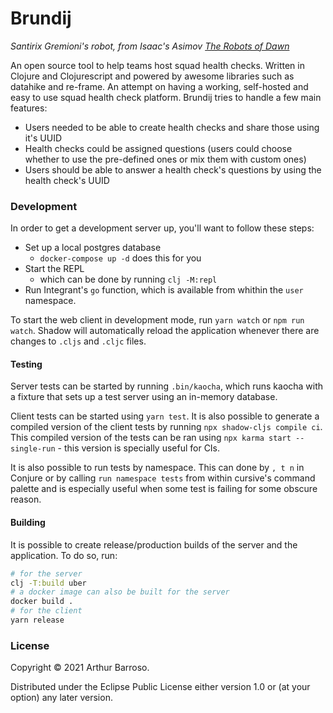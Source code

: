 # Brundij
_Santirix Gremioni's robot, from Isaac's Asimov [The Robots of Dawn](https://www.amazon.com/Robots-Dawn-Robot-Isaac-Asimov/dp/0553299492)_

An open source tool to help teams host squad health checks. Written in Clojure and Clojurescript and powered by awesome libraries such as datahike and re-frame. An attempt on having a working, self-hosted and easy to use squad health check platform. Brundij tries to handle a few main features:

- Users needed to be able to create health checks and share those using it's UUID
- Health checks could be assigned questions (users could choose whether to use the pre-defined ones or mix them with custom ones)
- Users should be able to answer a health check's questions by using the health check's UUID

### Development
In order to get a development server up, you'll want to follow these steps:
- Set up a local postgres database
  - `docker-compose up -d` does this for you
- Start the REPL
  - which can be done by running `clj -M:repl`
- Run Integrant's `go` function, which is available from whithin the `user` namespace.

To start the web client in development mode, run `yarn watch` or `npm run watch`. Shadow will automatically reload the application whenever there are changes to `.cljs` and `.cljc` files.

#### Testing
Server tests can be started by running `.bin/kaocha`, which runs kaocha with a fixture that sets up a test server using an in-memory database.

Client tests can be started using `yarn test`. It is also possible to generate a compiled version of the client tests by running `npx shadow-cljs compile ci`. This compiled version of the tests can be ran using `npx karma start --single-run` - this version is specially useful for CIs.

It is also possible to run tests by namespace. This can done by `, t n` in Conjure or by calling `run namespace tests` from within cursive's command palette and is especially useful when some test is failing for some obscure reason.

#### Building
It is possible to create release/production builds of the server and the application. To do so, run:
```bash
# for the server
clj -T:build uber
# a docker image can also be built for the server
docker build .
# for the client
yarn release
```

### License

Copyright © 2021 Arthur Barroso.

Distributed under the Eclipse Public License either version 1.0 or (at your option) any later version.
